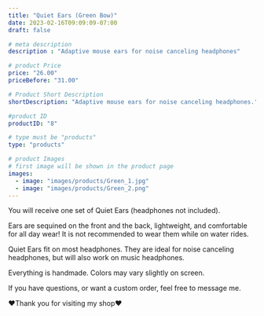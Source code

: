 ```yaml
---
title: "Quiet Ears (Green Bow)"
date: 2023-02-16T09:09:09-07:00
draft: false

# meta description
description : "Adaptive mouse ears for noise canceling headphones"

# product Price
price: "26.00"
priceBefore: "31.00"

# Product Short Description
shortDescription: "Adaptive mouse ears for noise canceling headphones."

#product ID
productID: "8"

# type must be "products"
type: "products"

# product Images
# first image will be shown in the product page
images:
  - image: "images/products/Green_1.jpg"
  - image: "images/products/Green_2.png"
---
```


You will receive one set of Quiet Ears (headphones not included).

Ears are sequined on the front and the back, lightweight, and comfortable for all day wear! It is not recommended to wear them while on water rides.

Quiet Ears fit on most headphones. They are ideal for noise canceling headphones, but will also work on music headphones.

Everything is handmade. Colors may vary slightly on screen.

If you have questions, or want a custom order, feel free to message me.

❤Thank you for visiting my shop❤
